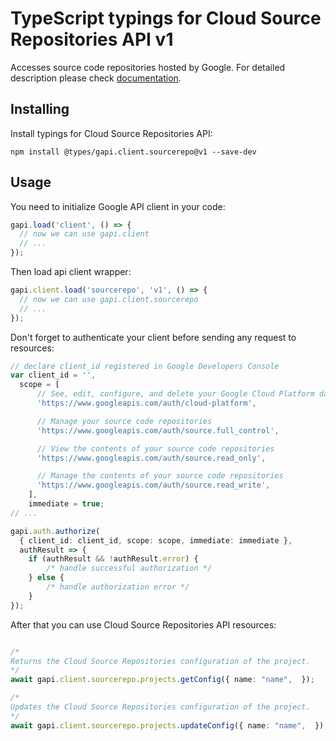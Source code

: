 # TypeScript typings for Cloud Source Repositories API v1

Accesses source code repositories hosted by Google.
For detailed description please check [documentation](https://cloud.google.com/source-repositories/docs/apis).

## Installing

Install typings for Cloud Source Repositories API:

```
npm install @types/gapi.client.sourcerepo@v1 --save-dev
```

## Usage

You need to initialize Google API client in your code:

```typescript
gapi.load('client', () => {
  // now we can use gapi.client
  // ...
});
```

Then load api client wrapper:

```typescript
gapi.client.load('sourcerepo', 'v1', () => {
  // now we can use gapi.client.sourcerepo
  // ...
});
```

Don't forget to authenticate your client before sending any request to resources:

```typescript
// declare client_id registered in Google Developers Console
var client_id = '',
  scope = [ 
      // See, edit, configure, and delete your Google Cloud Platform data
      'https://www.googleapis.com/auth/cloud-platform',

      // Manage your source code repositories
      'https://www.googleapis.com/auth/source.full_control',

      // View the contents of your source code repositories
      'https://www.googleapis.com/auth/source.read_only',

      // Manage the contents of your source code repositories
      'https://www.googleapis.com/auth/source.read_write',
    ],
    immediate = true;
// ...

gapi.auth.authorize(
  { client_id: client_id, scope: scope, immediate: immediate },
  authResult => {
    if (authResult && !authResult.error) {
        /* handle successful authorization */
    } else {
        /* handle authorization error */
    }
});
```

After that you can use Cloud Source Repositories API resources:

```typescript

/*
Returns the Cloud Source Repositories configuration of the project.
*/
await gapi.client.sourcerepo.projects.getConfig({ name: "name",  });

/*
Updates the Cloud Source Repositories configuration of the project.
*/
await gapi.client.sourcerepo.projects.updateConfig({ name: "name",  });
```
